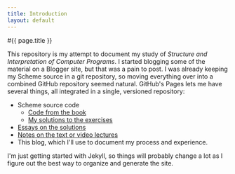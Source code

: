 ```yaml
---
title: Introduction
layout: default
---
```

#{{ page.title }}

This repository is my attempt to document my study of _Structure and Interpretation of Computer Programs_. I started blogging some of the material on a Blogger site, but that was a pain to post. I was already keeping my Scheme source in a git repository, so moving everything over into a combined GitHub repository seemed natural. GitHub's Pages lets me have several things, all integrated in a single, versioned repository:

* Scheme source code
	* [Code from the book](https://github.com/brokaw/sicp/tree/master/allcode)
	* [My solutions to the exercises](https://github.com/brokaw/sicp/tree/master/exercises)
* [Essays on the solutions](http://brokaw.github.com/sicp/solutions/)
* [Notes on the text or video lectures](http://brokaw.github.com/sicp/notes/)
* This blog, which I'll use to document my process and experience.

I'm just getting started with Jekyll, so things will probably change a lot as I figure out the best way to organize and generate the site.

